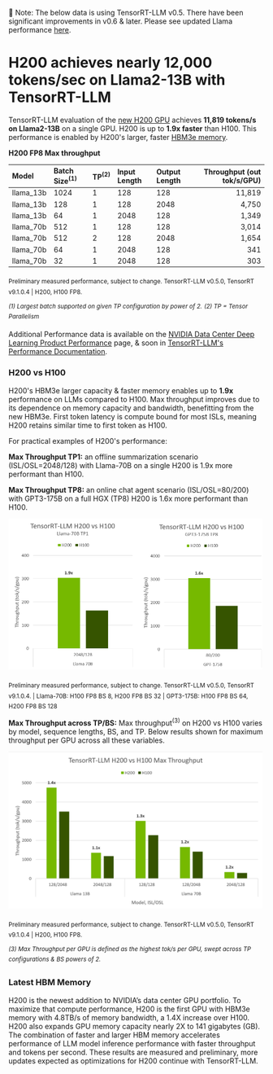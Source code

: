 :loudspeaker: Note: The below data is using TensorRT-LLM v0.5. There have been significant improvements in v0.6 & later. Please see updated Llama performance [here](./Falcon180B-H200.md).

# H200 achieves nearly 12,000 tokens/sec on Llama2-13B with TensorRT-LLM

TensorRT-LLM evaluation of the [new H200 GPU](https://nvidianews.nvidia.com/news/nvidia-supercharges-hopper-the-worlds-leading-ai-computing-platform) achieves **11,819 tokens/s on Llama2-13B** on a single GPU. H200 is up to **1.9x faster** than H100. This performance is enabled by H200's larger, faster [HBM3e memory](#latest-hbm-memory).


**H200 FP8 Max throughput**

|Model      | Batch Size<sup>(1)</sup> | TP<sup>(2)</sup> | Input Length | Output Length | Throughput (out tok/s/GPU) |
|:----------|:-------------------------|:-----------------|:-------------|:--------------|---------------------------:|
| llama_13b | 1024                     | 1                | 128          | 128           |                     11,819 |
| llama_13b | 128                      | 1                | 128          | 2048          |                      4,750 |
| llama_13b | 64                       | 1                | 2048         | 128           |                      1,349 |
| llama_70b | 512                      | 1                | 128          | 128           |                      3,014 |
| llama_70b | 512                      | 2                | 128          | 2048          |                      1,654 |
| llama_70b | 64                       | 1                | 2048         | 128           |                        341 |
| llama_70b | 32                       | 1                | 2048         | 128           |                        303 |

<sub>Preliminary measured performance, subject to change. TensorRT-LLM v0.5.0, TensorRT v9.1.0.4 | H200, H100 FP8. </sub>

<sup>*(1) Largest batch supported on given TP configuration by power of 2.*</sup> <sup>*(2) TP = Tensor Parallelism*</sup>

Additional Performance data is available on the [NVIDIA Data Center Deep Learning Product Performance](https://developer.nvidia.com/deep-learning-performance-training-inference/ai-inference) page, & soon in [TensorRT-LLM's Performance Documentation](https://nvidia.github.io/TensorRT-LLM/performance.html).

### H200 vs H100

H200's HBM3e larger capacity & faster memory enables up to **1.9x** performance on LLMs compared to H100. Max throughput improves due to its dependence on memory capacity and bandwidth, benefitting from the new HBM3e. First token latency is compute bound for most ISLs, meaning H200 retains similar time to first token as H100.

For practical examples of H200's performance:

**Max Throughput TP1:**
 an offline summarization scenario (ISL/OSL=2048/128) with Llama-70B on a single H200 is 1.9x more performant than H100.

**Max Throughput TP8:**
an online chat agent scenario (ISL/OSL=80/200) with GPT3-175B on a full HGX (TP8) H200 is 1.6x more performant than H100.

<img src="media/H200launch_tps.png" alt="H200 TPS" width="500" height="auto">

<sub>Preliminary measured performance, subject to change.
TensorRT-LLM v0.5.0, TensorRT v9.1.0.4. | Llama-70B: H100 FP8 BS 8, H200 FP8 BS 32 | GPT3-175B: H100 FP8 BS 64, H200 FP8 BS 128 </sub>


**Max Throughput across TP/BS:**
Max throughput<sup>(3)</sup> on H200 vs H100 varies by model, sequence lengths, BS, and TP. Below results shown for maximum throughput per GPU across all these variables.

<img src="media/H200launch_H200vsH100_tps.png" alt="max throughput llama sweep" width="500" height="auto">

<sub>Preliminary measured performance, subject to change.
TensorRT-LLM v0.5.0, TensorRT v9.1.0.4 | H200, H100 FP8. </sub>


<sup>*(3) Max Throughput per GPU is defined as the highest tok/s per GPU, swept across TP configurations & BS powers of 2.*</sup>


### Latest HBM Memory

H200 is the newest addition to NVIDIA’s data center GPU portfolio. To maximize that compute performance, H200 is the first GPU with HBM3e memory with 4.8TB/s of memory bandwidth, a 1.4X increase over H100. H200 also expands GPU memory capacity nearly 2X to 141 gigabytes (GB). The combination of faster and larger HBM memory accelerates performance of LLM model inference performance with faster throughput and tokens per second.  These results are measured and preliminary, more updates expected as optimizations for H200 continue with TensorRT-LLM.
